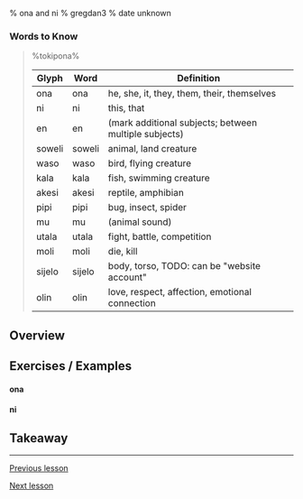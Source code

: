 % ona and ni
% gregdan3
% date unknown

### Words to Know

> %tokipona%
>
> | Glyph  | Word   | Definition                                            |
> | ------ | ------ | ----------------------------------------------------- |
> | ona    | ona    | he, she, it, they, them, their, themselves            |
> | ni     | ni     | this, that                                            |
> | en     | en     | (mark additional subjects; between multiple subjects) |
> | soweli | soweli | animal, land creature                                 |
> | waso   | waso   | bird, flying creature                                 |
> | kala   | kala   | fish, swimming creature                               |
> | akesi  | akesi  | reptile, amphibian                                    |
> | pipi   | pipi   | bug, insect, spider                                   |
> | mu     | mu     | (animal sound)                                        |
> | utala  | utala  | fight, battle, competition                            |
> | moli   | moli   | die, kill                                             |
> | sijelo | sijelo | body, torso, TODO: can be "website account"           |
> | olin   | olin   | love, respect, affection, emotional connection        |

## Overview

## Exercises / Examples

#### ona

#### ni

## Takeaway

---

[Previous lesson](./e.html)

[Next lesson](./adj-pi.html)
